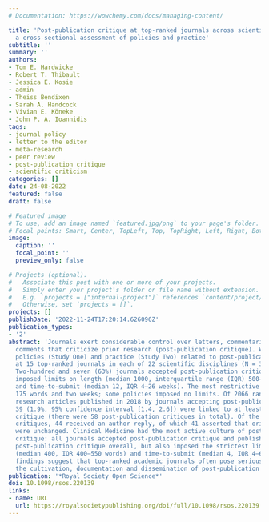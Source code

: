 ```yaml
---
# Documentation: https://wowchemy.com/docs/managing-content/

title: 'Post-publication critique at top-ranked journals across scientific disciplines:
  a cross-sectional assessment of policies and practice'
subtitle: ''
summary: ''
authors:
- Tom E. Hardwicke
- Robert T. Thibault
- Jessica E. Kosie
- admin
- Theiss Bendixen
- Sarah A. Handcock
- Vivian E. Köneke
- John P. A. Ioannidis
tags:
- journal policy
- letter to the editor
- meta-research
- peer review
- post-publication critique
- scientific criticism
categories: []
date: 24-08-2022
featured: false
draft: false

# Featured image
# To use, add an image named `featured.jpg/png` to your page's folder.
# Focal points: Smart, Center, TopLeft, Top, TopRight, Left, Right, BottomLeft, Bottom, BottomRight.
image:
  caption: ''
  focal_point: ''
  preview_only: false

# Projects (optional).
#   Associate this post with one or more of your projects.
#   Simply enter your project's folder or file name without extension.
#   E.g. `projects = ["internal-project"]` references `content/project/deep-learning/index.md`.
#   Otherwise, set `projects = []`.
projects: []
publishDate: '2022-11-24T17:20:14.626096Z'
publication_types:
- '2'
abstract: 'Journals exert considerable control over letters, commentaries and online
  comments that criticize prior research (post-publication critique). We assessed
  policies (Study One) and practice (Study Two) related to post-publication critique
  at 15 top-ranked journals in each of 22 scientific disciplines (N = 330 journals).
  Two-hundred and seven (63%) journals accepted post-publication critique and often
  imposed limits on length (median 1000, interquartile range (IQR) 500–1200 words)
  and time-to-submit (median 12, IQR 4–26 weeks). The most restrictive limits were
  175 words and two weeks; some policies imposed no limits. Of 2066 randomly sampled
  research articles published in 2018 by journals accepting post-publication critique,
  39 (1.9%, 95% confidence interval [1.4, 2.6]) were linked to at least one post-publication
  critique (there were 58 post-publication critiques in total). Of the 58 post-publication
  critiques, 44 received an author reply, of which 41 asserted that original conclusions
  were unchanged. Clinical Medicine had the most active culture of post-publication
  critique: all journals accepted post-publication critique and published the most
  post-publication critique overall, but also imposed the strictest limits on length
  (median 400, IQR 400–550 words) and time-to-submit (median 4, IQR 4–6 weeks). Our
  findings suggest that top-ranked academic journals often pose serious barriers to
  the cultivation, documentation and dissemination of post-publication critique.'
publication: '*Royal Society Open Science*'
doi: 10.1098/rsos.220139
links:
- name: URL
  url: https://royalsocietypublishing.org/doi/full/10.1098/rsos.220139
---
```

